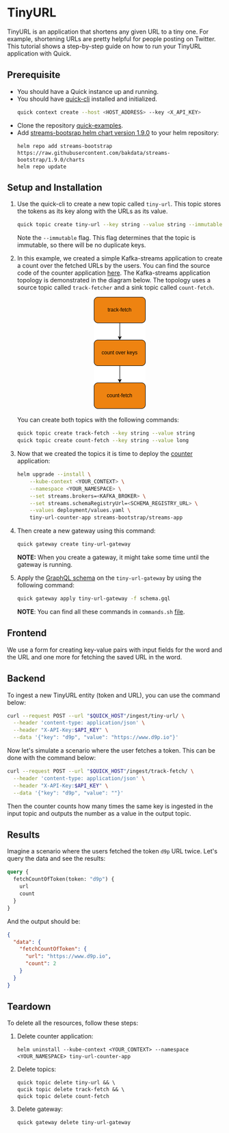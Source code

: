 # TinyURL

TinyURL is an application that shortens any given URL to a tiny one. For example, shortening URLs are pretty helpful for
people posting on Twitter. This tutorial shows a step-by-step guide on how to run your TinyURL application with Quick.

## Prerequisite
- You should have a Quick instance up and running.
- You should have [quick-cli](https://github.com/bakdata/quick-cli) installed and initialized.
    ```sh
    quick context create --host <HOST_ADDRESS> --key <X_API_KEY>
    ```
- Clone the repository [quick-examples](https://github.com/bakdata/quick-examples).
- Add [streams-bootsrap helm chart version 1.9.0](https://github.com/bakdata/streams-bootstrap/tree/1.9.0/charts/streams-app)
to your helm repository:
  ```shell
  helm repo add streams-bootstrap https://raw.githubusercontent.com/bakdata/streams-bootstrap/1.9.0/charts
  helm repo update
  ```

## Setup and Installation

1. Use the quick-cli to create a new topic called `tiny-url`. This topic stores the tokens as its key along with the
   URLs as its value.

    ```sh
    quick topic create tiny-url --key string --value string --immutable
    ```
   Note the `--immutable` flag. This flag determines that the topic is immutable, so there will be no duplicate keys.

2. In this example, we created a simple Kafka-streams application to create a count over the fetched URLs by the users. You
   can find the source code of the counter
   application [here](https://github.com/bakdata/quick-examples/tree/main/tiny-url/counter). The Kafka-streams
   application topology is demonstrated in the diagram below. The topology uses a source topic called `track-fetcher`
   and a sink topic called `count-fetch`. </br>
   <p align="center">
    <img src="https://github.com/bakdata/quick-examples/blob/main/tiny-url/counter/TinyUrlTopology.png" />
   </p>
   You can create both topics with the following commands:

   ```sh
   quick topic create track-fetch --key string --value string
   quick topic create count-fetch --key string --value long 
   ```

3. Now that we created the topics it is time to deploy
   the [counter](https://github.com/bakdata/quick-examples/tree/main/tiny-url/counter) application:
   ```sh
   helm upgrade --install \
       --kube-context <YOUR_CONTEXT> \
       --namespace <YOUR_NAMESPACE> \
       --set streams.brokers=<KAFKA_BROKER> \
       --set streams.schemaRegistryUrl=<SCHEMA_REGISTRY_URL> \
       --values deployment/values.yaml \
       tiny-url-counter-app streams-bootstrap/streams-app
   ```

4. Then create a new gateway using this command:

   ```sh
   quick gateway create tiny-url-gateway
   ```
   **NOTE:** When you create a gateway, it might take some time until the gateway is running.

5. Apply the [GraphQL schema](https://github.com/bakdata/quick-examples/blob/main/tiny-url/schema.gql) on
   the `tiny-url-gateway` by using the following command:

   ```sh
   quick gateway apply tiny-url-gateway -f schema.gql
   ```

   **NOTE**: You can find all these commands
   in `commands.sh` [file](https://github.com/bakdata/quick-examples/blob/main/tiny-url/commands.sh).

## Frontend

We use a form for creating key-value pairs with input fields for the word and the URL and one more for fetching the
saved URL in the word.

## Backend

To ingest a new TinyURL entity (token and URL), you can use the command below:

```sh
curl --request POST --url "$QUICK_HOST"/ingest/tiny-url/ \
  --header 'content-type: application/json' \
  --header "X-API-Key:$API_KEY" \
  --data '{"key": "d9p", "value": "https://www.d9p.io"}'
```

Now let's simulate a scenario where the user fetches a token. This can be done with the command below:

```sh
curl --request POST --url "$QUICK_HOST"/ingest/track-fetch/ \
  --header 'content-type: application/json' \
  --header "X-API-Key:$API_KEY" \
  --data '{"key": "d9p", "value": ""}'
```

Then the counter counts how many times the same key is ingested in the input topic and outputs the number as a value in
the output topic.

## Results

Imagine a scenario where the users fetched the token `d9p` URL twice. Let's query the data and see the results:

```graphql
query {
  fetchCountOfToken(token: "d9p") {
    url
    count
  }
}

```

And the output should be:

```json
{
  "data": {
    "fetchCountOfToken": {
      "url": "https://www.d9p.io",
      "count": 2
    }
  }
}
```

## Teardown

To delete all the resources, follow these steps:

1. Delete counter application:
   ```shell
   helm uninstall --kube-context <YOUR_CONTEXT> --namespace <YOUR_NAMESPACE> tiny-url-counter-app
   ```
2. Delete topics:
   ```shell
   quick topic delete tiny-url && \
   qucik topic delete track-fetch && \
   quick topic delete count-fetch
   ```
3. Delete gateway:
   ```shell
   quick gateway delete tiny-url-gateway
   ```
